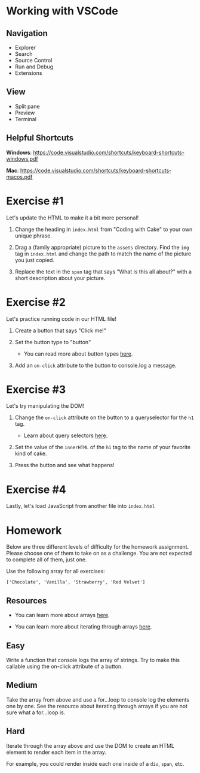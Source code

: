 # Working with VSCode

## Navigation

- Explorer
- Search
- Source Control
- Run and Debug
- Extensions

## View

- Split pane
- Preview
- Terminal

## Helpful Shortcuts

**Windows**: https://code.visualstudio.com/shortcuts/keyboard-shortcuts-windows.pdf

**Mac**: https://code.visualstudio.com/shortcuts/keyboard-shortcuts-macos.pdf

# Exercise #1

Let's update the HTML to make it a bit more personal!

1. Change the heading in `index.html` from "Coding with Cake" to your own unique phrase.

2. Drag a (family appropriate) picture to the `assets` directory. Find the `img` tag in `index.html` and change the path to match the name of the picture you just copied.

3. Replace the text in the `span` tag that says "What is this all about?" with a short description about your picture.

# Exercise #2

Let's practice running code in our HTML file!

1. Create a button that says "Click me!"

2. Set the button type to "button"

   - You can read more about button types [here](https://www.w3schools.com/tags/att_button_type.asp).

3. Add an `on-click` attribute to the button to console.log a message.

# Exercise #3

Let's try manipulating the DOM!

1. Change the `on-click` attribute on the button to a queryselector for the `h1` tag.

   - Learn about query selectors [here](https://developer.mozilla.org/en-US/docs/Web/API/Document/querySelector).

2. Set the value of the `innerHTML` of the `h1` tag to the name of your favorite kind of cake.

3. Press the button and see what happens!

# Exercise #4

Lastly, let's load JavaScript from another file into `index.html`

# Homework

Below are three different levels of difficulty for the homework assignment. Please choose one of them to take on as a challenge. You are not expected to complete all of them, just one.

Use the following array for all exercises:

`['Chocolate', 'Vanilla', 'Strawberry', 'Red Velvet']`

## Resources

- You can learn more about arrays [here](https://developer.mozilla.org/en-US/docs/Web/JavaScript/Reference/Global_Objects/Array).

- You can learn more about iterating through arrays [here](https://developer.mozilla.org/en-US/docs/Web/JavaScript/Reference/Statements/for...of).

## Easy

Write a function that console logs the array of strings. Try to make this callable using the on-click attribute of a button.

## Medium

Take the array from above and use a for...loop to console log the elements one by one. See the resource about iterating through arrays if you are not sure what a for...loop is.

## Hard

Iterate through the array above and use the DOM to create an HTML element to render each item in the array.

For example, you could render inside each one inside of a `div`, `span`, etc.
